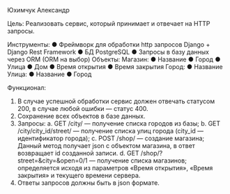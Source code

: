 Юхимчук Александр

Цель:
Реализовать сервис, который принимает и отвечает на HTTP запросы.

Инструменты:
● Фреймворк для обработки http запросов Django + Django Rest Framework
● БД PostgreSQL 
● Запросы в базу данных через ORM (ORM на выбор)
Объекты:
Магазин:
● Название
● Город
● Улица
● Дом
● Время открытия
● Время закрытия
Город:
● Название
Улица:
● Название
● Город

Функционал:
1. В случае успешной обработки сервис должен отвечать статусом 200, в
случае любой ошибки — статус 400.
2. Сохранение всех объектов в базе данных.
3. Запросы:
a. GET /city/ — получение списка городов из базы;
b. GET /city/city_id/street/ — получение списка улиц города (city_id —
идентификатор города);
c. POST /shop/ — создание магазина; Данный метод получает json c
объектом магазина, в ответ возвращает id созданной записи.
d. GET /shop/?street=&city=&open=0/1 — получение списка магазинов;
определяется исходя из параметров «Время открытия»,
«Время закрытия» и текущего времени сервера.
4. Ответы запросов должны быть в json формате.

